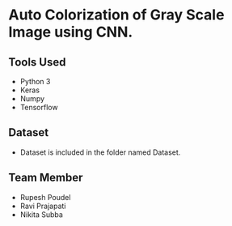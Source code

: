 # Auto Colorization of Gray Scale Image using CNN.

## Tools Used
* Python 3
* Keras
* Numpy
* Tensorflow

## Dataset
* Dataset is included in the folder named Dataset.

## Team Member
* Rupesh Poudel
* Ravi Prajapati
* Nikita Subba

<!---
## Screenshot of Result
* Left Column includes the input images and the right column includes the automatically colorized images using CNN.
<img src = 'Screenshots/1.png'>
<img src = 'Screenshots/2.png'>
<img src = 'Screenshots/3.png'>
<img src = 'Screenshots/4.png'>
-->

